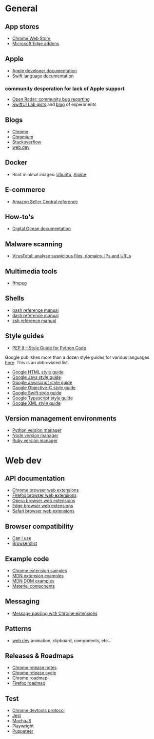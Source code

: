 # General

## App stores
- [Chrome Web Store](https://chromewebstore.google.com/)
- [Microsoft Edge addons](https://microsoftedge.microsoft.com/addons/)

## Apple
- [Apple developer documentation](https://developer.apple.com/documentation/)
- [Swift language documentation](https://www.swift.org/documentation/)

### community desperation for lack of Apple support
- [Open Radar: community bug reporting](https://openradar.me)
- [SwiftUI Lab gists](https://gist.github.com/swiftui-lab) and [blog](https://swiftui-lab.com/) of experiments

## Blogs
- [Chrome](https://chromereleases.googleblog.com/)
- [Chromium](https://blog.chromium.org/)
- [Stackoverflow](https://stackoverflow.blog/)
- [web.dev](https://web.dev/blog)

## Docker
- Root minimal images: [Ubuntu](https://cloud-images.ubuntu.com/minimal/releases/), [Alpine](https://alpinelinux.org/downloads/)

## E-commerce
- [Amazon Seller Central reference](https://sellercentral.amazon.com/help/hub/reference/)

## How-to's
- [Digital Ocean documentation](https://docs.digitalocean.com/)

## Malware scanning
- [VirusTotal: analyse suspicious files, domains, IPs and URLs](https://www.virustotal.com/)

## Multimedia tools
- [ffmpeg](https://ffmpeg.org/documentation.html)

## Shells
- [bash reference manual](https://www.gnu.org/software/bash/manual/bash.html)
- [dash reference manual](https://www.debian.org/doc/manuals/debian-reference/)
- [zsh reference manual](https://zsh.sourceforge.io/Doc/Release/)

## Style guides
- [PEP 8 – Style Guide for Python Code](https://peps.python.org/pep-0008/)

Google publishes more than a dozen style guides for various languages [here](https://google.github.io/styleguide/).
This is an abbreviated list.

- [Google HTML style guide](https://google.github.io/styleguide/htmlcssguide.html)
- [Google Java style guide](https://google.github.io/styleguide/javaguide.html)
- [Google Javascript style guide](https://google.github.io/styleguide/jsguide.html)
- [Google Objective-C style guide](https://google.github.io/styleguide/objcguide.html)
- [Google Swift style guide](https://google.github.io/swift/)
- [Google Typescript style guide](https://google.github.io/styleguide/tsguide.html)
- [Google XML style guide](https://google.github.io/styleguide/xmlstyle.html)

## Version management environments
- [Python version manager](https://github.com/pyenv/pyenv)
- [Node version manager](https://github.com/nvm-sh/nvm)
- [Ruby version manager](https://rvm.io/rvm/install)

# Web dev

## API documentation
- [Chrome browser web extensions](https://developer.chrome.com/docs/extensions/)
- [Firefox browser web extensions](https://developer.mozilla.org/en-US/docs/Mozilla/Add-ons/WebExtensions)
- [Opera browser web extensions](https://dev.opera.com/extensions/)
- [Edge browser web extensions](https://docs.microsoft.com/en-us/microsoft-edge/extensions-chromium/)
- [Safari browser web extensions](https://developer.apple.com/documentation/safariservices/safari-web-extensions)

## Browser compatibility
- [Can I use](https://caniuse.com/)
- [Browserslist](https://browsersl.ist/)

## Example code
- [Chrome extension samples](https://github.com/GoogleChrome/chrome-extensions-samples)
- [MDN extension examples](https://github.com/mdn/webextensions-examples)
- [MDN DOM examples](https://github.com/mdn/dom-examples/)
- [Material components](https://github.com/material-components)

## Messaging
- [Message passing with Chrome extensions](https://developer.chrome.com/docs/extensions/develop/concepts/messaging)

## Patterns
- [web.dev](https://web.dev/patterns) animation, clipboard, components, etc...

## Releases & Roadmaps
- [Chrome release notes](https://support.google.com/chrome/a/answer/10314655)
- [Chrome release cycle](https://chromium.googlesource.com/chromium/src/+/master/docs/process/release_cycle.md)
- [Chrome roadmap](https://chromestatus.com/roadmap)
- [Firefox roadmap](https://whattrainisitnow.com/calendar/)

## Test
- [Chrome devtools protocol](https://chromedevtools.github.io/devtools-protocol/)
- [Jest](https://jestjs.io/)
- [MochaJS](https://mochajs.org/)
- [Playwright](https://playwright.de)
- [Puppeteer](https://pptr.dev/)
